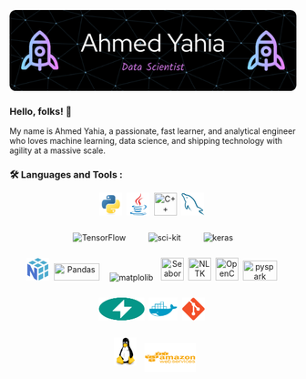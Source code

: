 ![Header](./github-header-image.png)

### Hello, folks! 👋
My name is Ahmed Yahia, a passionate, fast learner, and analytical engineer who loves machine learning, data science, and shipping technology with agility at a massive scale.

### :hammer_and_wrench: Languages and Tools :
<div  align="center">
  <img src="https://github.com/devicons/devicon/blob/master/icons/python/python-original.svg" title="Python" " width="40" height="40"/>&nbsp;
  <img src="https://github.com/devicons/devicon/blob/master/icons/java/java-original.svg" title="Java" " width="40" height="40"/>&nbsp;
  <img src="https://github.com/isocpp/logos/blob/master/cpp_logo.svg" title = "C++" " width="40" height="40"/>&nbsp;
  <img src="https://github.com/devicons/devicon/blob/master/icons/mysql/mysql-original.svg" title="MySQL" " width="40" height="40"/>&nbsp;
  <br/> 
  <br/>
  <img style="margin: 10px" src="https://www.vectorlogo.zone/logos/tensorflow/tensorflow-icon.svg" alt="TensorFlow" height="50"/>&nbsp;&nbsp;&nbsp;&nbsp; 
  <img style="margin: 10px" src="https://raw.githubusercontent.com/scikit-learn/scikit-learn/main/doc/logos/scikit-learn-logo-notext.png" alt="sci-kit" height="50" />&nbsp;&nbsp;&nbsp;&nbsp;
  <img style="margin: 10px" src="https://github.com/valohai/ml-logos/blob/master/keras.svg" alt="keras" height="50" />
  <br/> 
  <br/> 
  <img src="https://github.com/devicons/devicon/blob/master/icons/numpy/numpy-original.svg" title="Numpy" " width="40" height="40"/>&nbsp;
  <img src="https://github.com/valohai/ml-logos/blob/master/pandas.svg" title = "Pandas" height="30" " width="80" height="40"/>&nbsp;
  <img style="margin: 10px" src="https://github.com/valohai/ml-logos/blob/master/matplotlib.svg" alt="matplolib" height="25" />
  <img src="https://seaborn.pydata.org/_images/logo-mark-lightbg.svg" title = "Seaborn" " width="40" height="40"/>&nbsp;                                 
  <img src="https://miro.medium.com/max/1184/0*zKRz1UgqpOZ4bvuA" title = "NLTK" " width="40" height="40"/>&nbsp; 
  <img src="https://camo.githubusercontent.com/ce9fb3389462f2c9444f863e410f0d17d04b216beba8749a015011887eadfbaf/68747470733a2f2f7777772e766563746f726c6f676f2e7a6f6e652f6c6f676f732f6f70656e63762f6f70656e63762d69636f6e2e737667" title = "OpenCV" " width="40" height="40"/>&nbsp;
  <img src="https://github.com/valohai/ml-logos/blob/master/spark.svg" title = "pyspark" " width="60" height="35"/>&nbsp; 
  <br/> 
  <br/>
  <img src="https://github.com/devicons/devicon/blob/master/icons/fastapi/fastapi-plain.svg" title = "FastAPI" " width="80" height="40"/>&nbsp;
  <img src="https://github.com/devicons/devicon/blob/master/icons/docker/docker-plain.svg" title = "Docker" " width="50" height="40"/>&nbsp;             
  <img src="https://github.com/devicons/devicon/blob/master/icons/git/git-original.svg" title = "git" " width="40" height="40"/>&nbsp;
  <br/> 
  <br/>                                                                                                                           
  <img style="margin: 10px" src="https://raw.githubusercontent.com/devicons/devicon/9c6bfdb9783cdfe1018666ed76adcfd3eab6fad6/icons/linux/linux-original.svg" alt="Linux" height="50" width="40"/>
  <img src="https://github.com/devicons/devicon/blob/master/icons/amazonwebservices/amazonwebservices-plain-wordmark.svg" title = "aws" " width="90" height="50"/>&nbsp;
</div>

<!--
**Ahmed-Yahia-cs/Ahmed-Yahia-cs** is a ✨ _special_ ✨ repository because its `README.md` (this file) appears on your GitHub profile.

Here are some ideas to get you started:

- 🔭 I’m currently working on ...
- 🌱 I’m currently learning ...
- 👯 I’m looking to collaborate on ...
- 🤔 I’m looking for help with ...
- 💬 Ask me about ...
- 📫 How to reach me: ...
- 😄 Pronouns: ...
- ⚡ Fun fact: ...
-->
